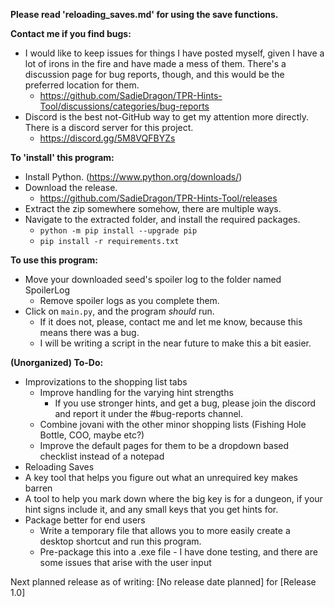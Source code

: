 __Please read 'reloading_saves.md' for using the save functions.__

__Contact me if you find bugs:__
- I would like to keep issues for things I have posted myself, given I have a lot of irons in the fire and have made a mess of them. There's a discussion page for bug reports, though, and this would be the preferred location for them.
    - https://github.com/SadieDragon/TPR-Hints-Tool/discussions/categories/bug-reports
- Discord is the best not-GitHub way to get my attention more directly. There is a discord server for this project.
    - https://discord.gg/5M8VQFBYZs

__To 'install' this program:__
- Install Python. (https://www.python.org/downloads/)
- Download the release.
    - https://github.com/SadieDragon/TPR-Hints-Tool/releases
- Extract the zip somewhere somehow, there are multiple ways.
- Navigate to the extracted folder, and install the required packages.
    - ``python -m pip install --upgrade pip``
    - ``pip install -r requirements.txt``

__To use this program:__
- Move your downloaded seed's spoiler log to the folder named SpoilerLog
    - Remove spoiler logs as you complete them.
- Click on ``main.py``, and the program *should* run.
    - If it does not, please, contact me and let me know, because this means
    there was a bug.
    - I will be writing a script in the near future to make this a bit easier.

__(Unorganized) To-Do:__
- Improvizations to the shopping list tabs
  - Improve handling for the varying hint strengths
    - If you use stronger hints, and get a bug, please join the discord and
    report it under the #bug-reports channel.
  - Combine jovani with the other minor shopping lists (Fishing Hole Bottle,
  COO, maybe etc?)
  - Improve the default pages for them to be a dropdown based checklist
  instead of a notepad
- Reloading Saves
- A key tool that helps you figure out what an unrequired key makes barren
- A tool to help you mark down where the big key is for a dungeon, if your hint signs include it, and any small keys that you get hints for.
- Package better for end users
  - Write a temporary file that allows you to more easily create a desktop
  shortcut and run this program.
  - Pre-package this into a .exe file - I have done testing, and there are some
  issues that arise with the user input

Next planned release as of writing: [No release date planned] for [Release 1.0]
